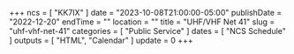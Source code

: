 +++
ncs = [ "KK7IX" ]
date = "2023-10-08T21:00:00-05:00"
publishDate = "2022-12-20"
endTime = ""
location = ""
title = "UHF/VHF Net 41"
slug = "uhf-vhf-net-41"
categories = [ "Public Service" ]
dates = [ "NCS Schedule" ]
outputs = [ "HTML", "Calendar" ]
update = 0
+++
